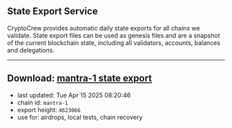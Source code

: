 ## State Export Service
CryptoCrew provides automatic daily state exports for all chains we validate. State export files can be used as genesis files and are a snapshot of the current blockchain state, including all validators, accounts, balances and delegations.

---
**Download: [mantra-1 state export](https://dl-eu2.ccvalidators.com/SERVICE/mantrachain/mantra-1_export_4623066.json)**
---

- last updated: Tue Apr 15 2025 08:20:46
- chain id: `mantra-1`
- export height: `4623066`
- use for: airdrops, local tests, chain recovery
